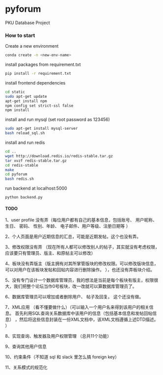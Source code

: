 # pyforum
PKU Database Project

### How to start

Create a new environment

```bash
conda create -n <new-env-name>
```


install packages from requirement.txt

```bash
pip install -r requirement.txt
```

install frontend dependencies

```bash
cd static
sudo apt-get update
apt-get install npm
npm config set strict-ssl false
npm install
```

install and run mysql (set root password as 123456)

```bash
sudo apt-get install mysql-server
bash reload_sql.sh
```

install and run redis

```bash
cd ..
wget http://download.redis.io/redis-stable.tar.gz
tar xvzf redis-stable.tar.gz
cd redis-stable
make
cd pyforum
bash redis.sh
```

run backend at localhost:5000

```bash
python backend.py
```

#### TODO

1、user profile 没有弄（每位用户都有自己的基本信息，包括账号、 用户昵称、生日、 密码、 性别、年龄、 电子邮件、用户等级、注册日期等 ）

2、个人页面是用户近期信息的汇总，可能是近期发帖，这个也没有弄。

3、修改权限没有弄 （现在所有人都可以修改别人的帖子，其实就没有考虑权限，应该要只有管理员、版主、和原帖主可以修改）

4、板块没有弄版主（版主拥有对其所掌管版块的修改权限。可以修改版块信息， 可以对用户在该板块发帖和回帖内容进行删除操作。 ），也还没有弄板块介绍。

5、没有专门设计一个数据库管理员，我的想法是当前是每个板块有版主，权限很大，我们把整个论坛当作0号板块，改一改就可以算数据库管理员了。

6、数据库管理员可以增加或者删除用户、 帖子及回复。 这个还没有做。

7、XML应用 （看不懂要做什么）（可以输入一个用户名来得到该用户的相关信息。 首先利用SQL查询关系数据库中该用户的信息（包括基本信息和发帖回帖信息） ，然后将这些信息封装在一份XML文档中，该XML文档遵循上述DTD描述。 ）

8、实现查询、触发器及用户权限管理 （总共11个功能）

9、查询其他用户信息

10、约束条件（不知道 sql 和 slack 里怎么搞 foreign key）

11、关系模式的规范化
